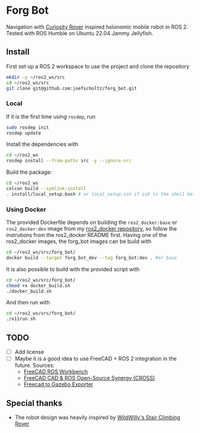 # Forg Bot

Navigation with [Curiosity Rover](https://science.nasa.gov/mission/msl-curiosity/) inspired holonomic mobile robot in ROS 2. Tested with ROS Humble on Ubuntu 22.04 Jammy Jellyfish.

## Install

First set up a ROS 2 workspace to use the project and clone the repository

```bash
mkdir -p ~/ros2_ws/src
cd ~/ros2_ws/src
git clone git@github.com:joefscholtz/forg_bot.git
```

### Local

If it is the first time using `rosdep`, run

```bash
sudo rosdep init
rosdep update
```

Install the dependencies with

```bash
cd ~/ros2_ws
rosdep install --from-paths src -y --ignore-src
```

Build the package:

```bash
cd ~/ros2_ws
colcon build --symlink-install
. install/local_setup.bash # or local_setup.zsh if zsh is the shell being used
```

### Using Docker

The provided Dockerfile depends on building the `ros2_docker:base` or `ros2_docker:dev` image from my [ros2_docker repository](https://github.com/joefscholtz/ros2_docker), so follow the instrutions from the ros2_docker README first. Having one of the ros2_docker images, the forg_bot images can be build with

```bash
cd ~/ros2_ws/src/forg_bot/
docker build --target forg_bot_dev --tag forg_bot:dev . #or base
```

It is also possible to build with the provided script with

```bash
cd ~/ros2_ws/src/forg_bot/
chmod +x docker_build.sh
./docker_build.sh
```

And then run with

```bash
cd ~/ros2_ws/src/forg_bot/
./x11run.sh
```

## TODO

- [ ] Add license
- [ ] Maybe it is a good idea to use FreeCAD + ROS 2 integration in the future. Sources:
    - [FreeCAD ROS Workbench](https://github.com/galou/freecad.cross)
    - [FreeCAD CAD & ROS Open-Source Synergy (CROSS)](https://github.com/drfenixion/freecad.overcross)
    - [Freecad to Gazebo Exporter](https://github.com/Dave-Elec/freecad_to_gazebo)

## Special thanks

- The robot design was heavily inspired by [WildWilly's Stair Climbing Rover](https://www.printables.com/model/194299-stair-climbing-rover)
